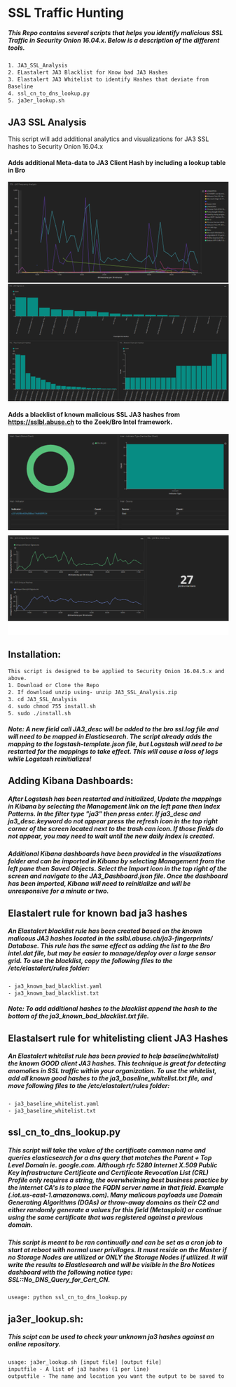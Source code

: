 # SSL Traffic Hunting 
##### This Repo contains several scripts that helps you identify malicious SSL Traffic in Security Onion 16.04.x.  Below is a description of the different tools.
    1. JA3_SSL_Analysis
    2. ELastalert JA3 Blacklist for Know bad JA3 Hashes
    3. Elastalert JA3 Whitelist to identify Hashes that deviate from Baseline
    4. ssl_cn_to_dns_lookup.py
    5. ja3er_lookup.sh

## JA3 SSL Analysis
This script will add additional analytics and visualizations for JA3 SSL hashes to Security Onion 16.04.x  

####     Adds additional Meta-data to JA3 Client Hash by including a lookup table in Bro
![alt text](https://github.com/bryant-treacle/Repository_images/blob/master/JA3_Freq_Analysis.png)
![alt text](https://github.com/bryant-treacle/Repository_images/blob/master/JA3_Client_Hashes.png)

####     Adds a blacklist of known malicious SSL JA3 hashes from https://sslbl.abuse.ch to the Zeek/Bro Intel framework.
![alt text](https://github.com/bryant-treacle/Repository_images/blob/master/JA3_Intel.png)
![alt text](https://github.com/bryant-treacle/Repository_images/blob/master/JA3_Baseline_%26_Intel.png)


## Installation:
    This script is designed to be applied to Security Onion 16.04.5.x and above.  
    1. Download or Clone the Repo
    2. If download unzip using- unzip JA3_SSL_Analysis.zip 
    3. cd JA3_SSL_Analysis
    4. sudo chmod 755 install.sh
    5. sudo ./install.sh
    
##### Note: A new field call JA3_desc will be added to the bro ssl.log file and will need to be mapped in Elasticsearch.  The script already adds the mapping to the logstash-template.json file, but Logstash will need to be restarted for the mappings to take effect.  This will cause a loss of logs while Logstash reinitializes! 

## Adding Kibana Dashboards:
##### After Logstash has been restarted and initialized, Update the mappings in Kibana by selecting the Management link on the left pane then Index Patterns. In the filter type "ja3" then press enter.  If ja3_desc and ja3_desc.keyword do not appear press the refresh icon in the top right corner of the screen located next to the trash can icon.  If those fields do not appear, you may need to wait until the new daily index is created.  
##### Additional Kibana dashboards have been provided in the visualizations folder and can be imported in Kibana by selecting Management from the left pane then Saved Objects.  Select the Import icon in the top right of the screen and navigate to the JA3_Dashboard.json file.  Once the dashboard has been imported, Kibana will need to reinitialize and will be unresponsive for a minute or two.  

## Elastalert rule for known bad ja3 hashes
##### An Elastalert blacklist rule has been created based on the known malicous JA3 hashes located in the sslbl.abuse.ch/ja3-fingerprints/ Database.  This rule has the same effect as adding the list to the Bro intel.dat file, but may be easier to manage/deploy over a large sensor grid.  To use the blacklist, copy the following files to the /etc/elastalert/rules folder:  
    - ja3_known_bad_blacklist.yaml
    - ja3_known_bad_blacklist.txt
##### Note: To add additional hashes to the blacklist append the hash to the bottom of the ja3_known_bad_blacklist.txt file.    

## Elastalsert rule for whitelisting client JA3 Hashes
##### An Elastalert whitelist rule has been provied to help baseline(whitelist) the known GOOD client JA3 hashes.  This technique is great for detecting anomolies in SSL traffic within your organization.  To use the whitelist, add all known good hashes to the ja3_baseline_whitelist.txt file, and move following files to the /etc/elastalert/rules folder: 
    - ja3_baseline_whitelist.yaml
    - ja3_baseline_whitelist.txt

## ssl_cn_to_dns_lookup.py
##### This script will take the value of the certificate common name and queries elasticsearch for a dns query that matches the Parent + Top Level Domain ie. google.com.  Although rfc 5280 Internet X.509 Public Key Infrastructure Certificate and Certificate Revocation List (CRL) Profile only requires a string, the overwhelming best business practice by the internet CA's is to place the FQDN server name in that field. Example (.iot.us-east-1.amazonaws.com). Many malicous payloads use Domain Generating Algorithms (DGAs) or throw-away domains as their C2 and either randomly generate a values for this field (Metasploit) or continue using the same certificate that was registered against a previous domain.

##### This script is meant to be ran continually and can be set as a cron job to start at reboot with normal user privilages.  It must reside on the Master if no Storage Nodes are utilized or ONLY the Storage Nodes if utilized.  It will write the results to Elasticsearch and will be visible in the Bro Notices dashboard with the following notice type: SSL::No_DNS_Query_for_Cert_CN.
    useage: python ssl_cn_to_dns_lookup.py

## ja3er_lookup.sh:
##### This scipt can be used to check your unknown ja3 hashes against an online repository.  
    usage: ja3er_lookup.sh [input file] [output file]
    inputfile - A list of ja3 hashes (1 per line)
    outputfile - The name and location you want the output to be saved to
    
